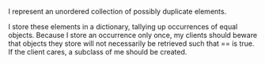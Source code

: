 I represent an unordered collection of possibly duplicate elements.	I store these elements in a dictionary, tallying up occurrences of equal objects. Because I store an occurrence only once, my clients should beware that objects they store will not necessarily be retrieved such that == is true. If the client cares, a subclass of me should be created.